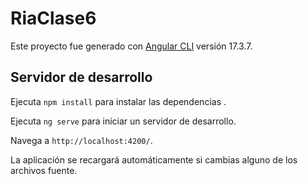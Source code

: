 # RiaClase6

Este proyecto fue generado con [Angular CLI](https://github.com/angular/angular-cli) versión 17.3.7.

## Servidor de desarrollo

Ejecuta `npm install` para instalar las dependencias .

Ejecuta `ng serve` para iniciar un servidor de desarrollo. 

Navega a `http://localhost:4200/`. 

La aplicación se recargará automáticamente si cambias alguno de los archivos fuente.
